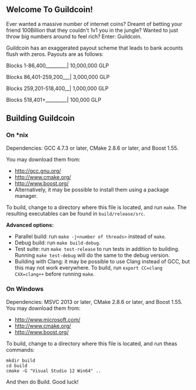 ## Welcome To Guildcoin!

Ever wanted a massive number of internet coins? Dreamt of betting your friend 100Billion that they couldn't 1v1 you in the jungle? Wanted to just throw big numbers around to feel rich? Enter: Guildcoin.

Guildcoin has an exaggerated payout scheme that leads to bank acounts flush with zeros. Payouts are as follows:

Blocks 1-86,400_________| 10,000,000 GLP

Blocks 86,401-259,200___| 3,000,000 GLP

Blocks 259,201-518,400__| 1,000,000 GLP

Blocks 518,401+_________| 100,000 GLP



## Building Guildcoin

### On *nix

Dependencies: GCC 4.7.3 or later, CMake 2.8.6 or later, and Boost 1.55.

You may download them from:

* http://gcc.gnu.org/
* http://www.cmake.org/
* http://www.boost.org/
* Alternatively, it may be possible to install them using a package manager.

To build, change to a directory where this file is located, and run `make`. The resulting executables can be found in `build/release/src`.

**Advanced options:**

* Parallel build: run `make -j<number of threads>` instead of `make`.
* Debug build: run `make build-debug`.
* Test suite: run `make test-release` to run tests in addition to building. Running `make test-debug` will do the same to the debug version.
* Building with Clang: it may be possible to use Clang instead of GCC, but this may not work everywhere. To build, run `export CC=clang CXX=clang++` before running `make`.

### On Windows
Dependencies: MSVC 2013 or later, CMake 2.8.6 or later, and Boost 1.55. You may download them from:

* http://www.microsoft.com/
* http://www.cmake.org/
* http://www.boost.org/

To build, change to a directory where this file is located, and run theas commands: 
```
mkdir build
cd build
cmake -G "Visual Studio 12 Win64" ..
```

And then do Build.
Good luck!
